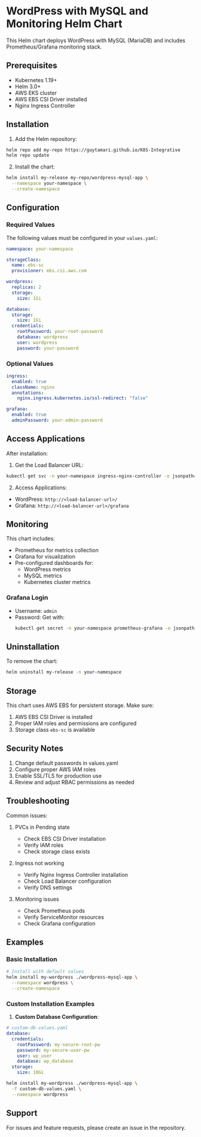 # WordPress with MySQL and Monitoring Helm Chart

This Helm chart deploys WordPress with MySQL (MariaDB) and includes Prometheus/Grafana monitoring stack.

## Prerequisites

- Kubernetes 1.19+
- Helm 3.0+
- AWS EKS cluster
- AWS EBS CSI Driver installed
- Nginx Ingress Controller

## Installation

1. Add the Helm repository:

```bash
helm repo add my-repo https://guytamari.github.io/K8S-Integrative
helm repo update
```

2. Install the chart:

```bash
helm install my-release my-repo/wordpress-mysql-app \
  --namespace your-namespace \
  --create-namespace
```

## Configuration

### Required Values

The following values must be configured in your `values.yaml`:

```yaml
namespace: your-namespace

storageClass:
  name: ebs-sc
  provisioner: ebs.csi.aws.com

wordpress:
  replicas: 2
  storage:
    size: 1Gi

database:
  storage:
    size: 1Gi
  credentials:
    rootPassword: your-root-password
    database: wordpress
    user: wordpress
    password: your-password
```

### Optional Values

```yaml
ingress:
  enabled: true
  className: nginx
  annotations:
    nginx.ingress.kubernetes.io/ssl-redirect: "false"

grafana:
  enabled: true
  adminPassword: your-admin-password
```

## Access Applications

After installation:

1. Get the Load Balancer URL:

```bash
kubectl get svc -n your-namespace ingress-nginx-controller -o jsonpath='{.status.loadBalancer.ingress[0].hostname}'
```

2. Access Applications:

- WordPress: `http://<load-balancer-url>/`
- Grafana: `http://<load-balancer-url>/grafana`

## Monitoring

This chart includes:

- Prometheus for metrics collection
- Grafana for visualization
- Pre-configured dashboards for:
  - WordPress metrics
  - MySQL metrics
  - Kubernetes cluster metrics

### Grafana Login

- Username: `admin`
- Password: Get with:
  ```bash
  kubectl get secret -n your-namespace prometheus-grafana -o jsonpath="{.data.admin-password}" | base64 --decode
  ```

## Uninstallation

To remove the chart:

```bash
helm uninstall my-release -n your-namespace
```

## Storage

This chart uses AWS EBS for persistent storage. Make sure:

1. AWS EBS CSI Driver is installed
2. Proper IAM roles and permissions are configured
3. Storage class `ebs-sc` is available

## Security Notes

1. Change default passwords in values.yaml
2. Configure proper AWS IAM roles
3. Enable SSL/TLS for production use
4. Review and adjust RBAC permissions as needed

## Troubleshooting

Common issues:

1. PVCs in Pending state

   - Check EBS CSI Driver installation
   - Verify IAM roles
   - Check storage class exists

2. Ingress not working

   - Verify Nginx Ingress Controller installation
   - Check Load Balancer configuration
   - Verify DNS settings

3. Monitoring issues
   - Check Prometheus pods
   - Verify ServiceMonitor resources
   - Check Grafana configuration

## Examples

### Basic Installation

```bash
# Install with default values
helm install my-wordpress ./wordpress-mysql-app \
  --namespace wordpress \
  --create-namespace
```

### Custom Installation Examples

1. **Custom Database Configuration**:

```yaml
# custom-db-values.yaml
database:
  credentials:
    rootPassword: my-secure-root-pw
    password: my-secure-user-pw
    user: wp_user
    database: wp_database
  storage:
    size: 10Gi
```

```bash
helm install my-wordpress ./wordpress-mysql-app \
  -f custom-db-values.yaml \
  --namespace wordpress
```

## Support

For issues and feature requests, please create an issue in the repository.

